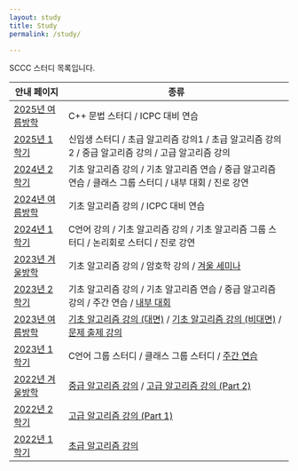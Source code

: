 ```yaml
---
layout: study
title: Study
permalink: /study/

---
```


SCCC 스터디 목록입니다.

| 안내 페이지                            | 종류                                                         |
| -------------------------------------- | ------------------------------------------------------------ |
| [2025년 여름방학](/study/2025/summer/) | C++ 문법 스터디 / ICPC 대비 연습 |
| [2025년 1학기](/study/2025/1/) | 신입생 스터디 / 초급 알고리즘 강의1 / 초급 알고리즘 강의2 / 중급 알고리즘 강의 / 고급 알고리즘 강의 |
| [2024년 2학기](/study/2024/2/) | 기초 알고리즘 강의 / 기초 알고리즘 연습 / 중급 알고리즘 연습 / 클래스 그룹 스터디 / 내부 대회 / 진로 강연 |
| [2024년 여름방학](/study/2024/summer/) | 기초 알고리즘 강의 / ICPC 대비 연습                          |
| [2024년 1학기](/study/2024/1/)         | C언어 강의 / 기초 알고리즘 강의 / 기초 알고리즘 그룹 스터디 / 논리회로 스터디 / 진로 강연 |
| [2023년 겨울방학](/study/2023/winter/) | 기초 알고리즘 강의 / 암호학 강의 / [겨울 세미나](https://github.com/justiceHui/SSU-SCCC-Study/tree/master/2023-winter-omakase) |
| [2023년 2학기](/study/2023/2/)         | 기초 알고리즘 강의 / 기초 알고리즘 연습 / 중급 알고리즘 강의 / 주간 연습 / [내부 대회](https://github.com/justiceHui/SSU-SCCC-Study/tree/master/2023-autumn-contest) |
| [2023년 여름방학](/study/2023/summer/) | [기초 알고리즘 강의 (대면)](https://github.com/justiceHui/SSU-SCCC-Study/tree/master/2023-summer-basic) / [기초 알고리즘 강의 (비대면)](https://github.com/NoCometAHS/Algorithm_Study/tree/main/2023_Basic_Algorithm_Study) / [문제 출제 강의](https://github.com/justiceHui/SSU-SCCC-Study/tree/master/2023-summer-problem-setting) |
| [2023년 1학기](/study/2023/1/)         | C언어 그룹 스터디 / 클래스 그룹 스터디 / [주간 연습](https://github.com/justiceHui/SSU-SCCC-Study/tree/master/2023-spring-problem-solving) |
| [2022년 겨울방학](/study/2022/winter/) | [중급 알고리즘 강의](https://github.com/justiceHui/SSU-SCCC-Study/tree/master/2022-winter-intermediate) / [고급 알고리즘 강의 (Part 2)](https://github.com/justiceHui/SSU-SCCC-Study/tree/master/2022-winter-adv) |
| [2022년 2학기](/study/2022/2/)         | [고급 알고리즘 강의 (Part 1)](https://github.com/justiceHui/SSU-SCCC-Study/tree/master/2022-autumn-adv) |
| [2022년 1학기](/study/2022/1/)         | [초급 알고리즘 강의](https://github.com/justiceHui/SSU-SCCC-Study/tree/master/2022-spring-basic) |

